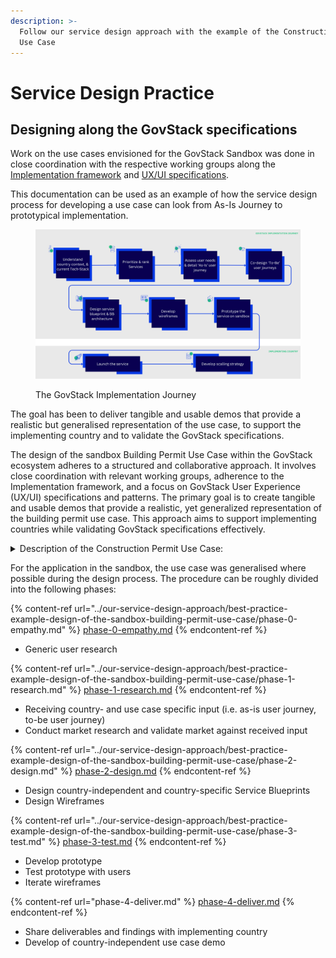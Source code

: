 ```yaml
---
description: >-
  Follow our service design approach with the example of the Construction Permit
  Use Case
---
```


# Service Design Practice

## Designing along the GovStack specifications

Work on the use cases envisioned for the GovStack Sandbox was done in close coordination with the respective working groups along the [Implementation framework](https://govstack.gitbook.io/implementation-playbook/) and [UX/UI specifications](https://govstack.gitbook.io/bb-ux/).&#x20;

This documentation can be used as an example of how the service design process for developing a use case can look from As-Is Journey to prototypical implementation.

<figure><img src="../../.gitbook/assets/image.png" alt=""><figcaption><p>The GovStack Implementation Journey</p></figcaption></figure>

The goal has been to deliver tangible and usable demos that provide a realistic but generalised representation of the use case, to support the implementing country and to validate the GovStack specifications.

The design of the sandbox Building Permit Use Case within the GovStack ecosystem adheres to a structured and collaborative approach. It involves close coordination with relevant working groups, adherence to the Implementation framework, and a focus on GovStack User Experience (UX/UI) specifications and patterns. The primary goal is to create tangible and usable demos that provide a realistic, yet generalized representation of the building permit use case. This approach aims to support implementing countries while validating GovStack specifications effectively.

<details>

<summary>Description of the Construction Permit Use Case:</summary>





_The Construction Permit process is how local governments can decide whether to approve or decline construction permit applications by evaluating submitted building plans, and assessing their compliance with standard building codes and local regulations. A construction permit is an important requirement for countries to ensure buildings and structures are safe, with sound engineering, foundations and construction techniques._

_Municipalities and counties/towns have traditionally managed construction permits "over the counter" and through paper or PDF applications. This time-consuming, complex and error-prone tasks has raised issues in some countries - around the accountability and transparency, as well as inefficiencies in achieving timely construction permitting processes, and sustainable urban planning development. As a result, a number of governments in low-and-middle income countries are implementing an online construction permit service. A digital service with a hassle-free online procedure and user-friendly tools to achieve a more streamlined end-to-end approval process that ensures transparency, accountability, and time-bound services._

</details>

For the application in the sandbox, the use case was generalised where possible during the design process. The procedure can be roughly divided into the following phases:

{% content-ref url="../our-service-design-approach/best-practice-example-design-of-the-sandbox-building-permit-use-case/phase-0-empathy.md" %}
[phase-0-empathy.md](../our-service-design-approach/best-practice-example-design-of-the-sandbox-building-permit-use-case/phase-0-empathy.md)
{% endcontent-ref %}

* Generic user research

{% content-ref url="../our-service-design-approach/best-practice-example-design-of-the-sandbox-building-permit-use-case/phase-1-research.md" %}
[phase-1-research.md](../our-service-design-approach/best-practice-example-design-of-the-sandbox-building-permit-use-case/phase-1-research.md)
{% endcontent-ref %}

* Receiving country- and use case specific input (i.e. as-is user journey, to-be user journey)
* Conduct market research and validate market against received input

{% content-ref url="../our-service-design-approach/best-practice-example-design-of-the-sandbox-building-permit-use-case/phase-2-design.md" %}
[phase-2-design.md](../our-service-design-approach/best-practice-example-design-of-the-sandbox-building-permit-use-case/phase-2-design.md)
{% endcontent-ref %}

* Design country-independent and country-specific Service Blueprints
* Design Wireframes

{% content-ref url="../our-service-design-approach/best-practice-example-design-of-the-sandbox-building-permit-use-case/phase-3-test.md" %}
[phase-3-test.md](../our-service-design-approach/best-practice-example-design-of-the-sandbox-building-permit-use-case/phase-3-test.md)
{% endcontent-ref %}

* Develop prototype
* Test prototype with users
* Iterate wireframes

{% content-ref url="phase-4-deliver.md" %}
[phase-4-deliver.md](phase-4-deliver.md)
{% endcontent-ref %}

* Share deliverables and findings with implementing country
* Develop of country-independent use case demo
